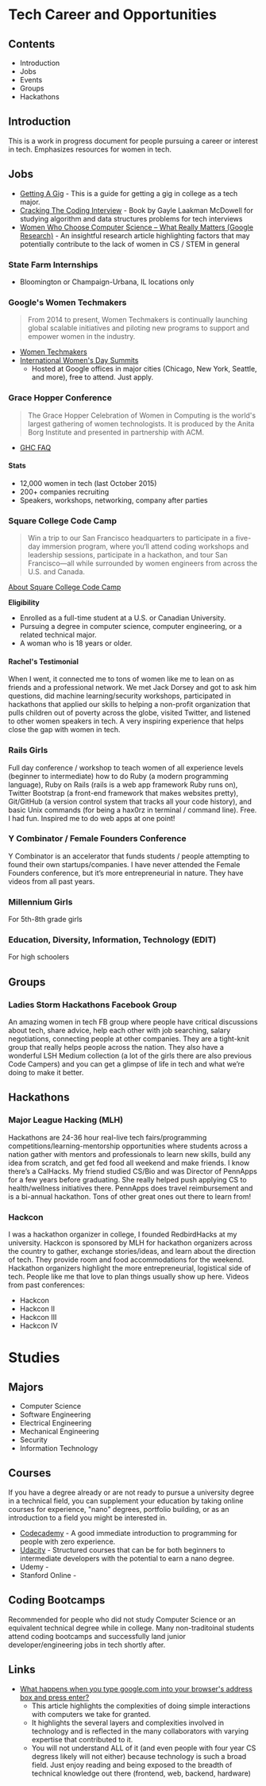 # Tech Career and Opportunities

## Contents

* Introduction
* Jobs
* Events
* Groups
* Hackathons

## Introduction

This is a work in progress document for people pursuing a career or interest in tech. Emphasizes resources for women in tech.

## Jobs

* [Getting A Gig](https://github.com/cassidoo/getting-a-gig) - This is a guide for getting a gig in college as a tech major.
* [Cracking The Coding Interview](http://www.amazon.com/Cracking-Coding-Interview-6th-Edition/dp/0984782850) - Book by Gayle Laakman McDowell for studying algorithm and data structures problems for tech interviews
* [Women Who Choose Computer Science – What Really Matters (Google Research)](https://static.googleusercontent.com/media/edu.google.com/en//pdfs/women-who-choose-what-really.pdf) - An insightful research article highlighting factors that may potentially contribute to the lack of women in CS / STEM in general

### State Farm Internships
* Bloomington or Champaign-Urbana, IL locations only

### Google's Women Techmakers

> From 2014 to present, Women Techmakers is continually launching global scalable initiatives and piloting new programs to support and empower women in the industry.

* [Women Techmakers](https://www.womentechmakers.com/)
* [International Women's Day Summits](https://www.womentechmakers.com/iwd16)
	* Hosted at Google offices in major cities (Chicago, New York, Seattle, and more), free to attend. Just apply.

### Grace Hopper Conference

> The Grace Hopper Celebration of Women in Computing is the world's largest gathering of women technologists. It is produced by the Anita Borg Institute and presented in partnership with ACM.

* [GHC FAQ](http://ghc.anitaborg.org/2016-frequently-asked-questions/)

#### Stats

* 12,000 women in tech (last October 2015)
* 200+ companies recruiting
* Speakers, workshops, networking, company after parties

### Square College Code Camp

> Win a trip to our San Francisco headquarters to participate in a five-day immersion program, where you‘ll attend coding workshops and leadership sessions, participate in a hackathon, and tour San Francisco—all while surrounded by women engineers from across the U.S. and Canada.

[About Square College Code Camp](https://squareup.com/code-camp/college)

**Eligibility**

* Enrolled as a full-time student at a U.S. or Canadian University.
* Pursuing a degree in computer science, computer engineering, or a related technical major.
* A woman who is 18 years or older.

#### Rachel's Testimonial
When I went, it connected me to tons of women like me to lean on as friends and a professional network. We met Jack Dorsey and got to ask him questions, did machine learning/security workshops, participated in hackathons that applied our skills to helping a non-profit organization that pulls children out of poverty across the globe, visited Twitter, and listened to other women speakers in tech. A very inspiring experience that helps close the gap with women in tech.

### Rails Girls
Full day conference / workshop to teach women of all experience levels (beginner to intermediate) how to do Ruby (a modern programming language), Ruby on Rails (rails is a web app framework Ruby runs on), Twitter Bootstrap (a front-end framework that makes websites pretty), Git/GitHub (a version control system that tracks all your code history), and basic Unix commands (for being a hax0rz in terminal / command line). Free. I had fun. Inspired me to do web apps at one point!


### Y Combinator / Female Founders Conference 
Y Combinator is an accelerator that funds students / people attempting to found their own startups/companies. I have never attended the Female Founders conference, but it’s more entrepreneurial in nature. They have videos from all past years.

### Millennium Girls
For 5th-8th grade girls

### Education, Diversity, Information, Technology (EDIT)
For high schoolers

## Groups

### Ladies Storm Hackathons Facebook Group
An amazing women in tech FB group where people have critical discussions about tech, share advice, help each other with job searching, salary negotiations, connecting people at other companies. They are a tight-knit group that really helps people across the nation. They also have a wonderful LSH Medium collection (a lot of the girls there are also previous Code Campers) and you can get a glimpse of life in tech and what we’re doing to make it better.

## Hackathons

### Major League Hacking (MLH)
Hackathons are 24-36 hour real-live tech fairs/programming competitions/learning-mentorship opportunities where students across a nation gather with mentors and professionals to learn new skills, build any idea from scratch, and get fed food all weekend and make friends. I know there’s a CalHacks. My friend studied CS/Bio and was Director of PennApps for a few years before graduating. She really helped push applying CS to health/wellness initiatives there. PennApps does travel reimbursement and is a bi-annual hackathon. Tons of other great ones out there to learn from!

### Hackcon
I was a hackathon organizer in college, I founded RedbirdHacks at my university. Hackcon is sponsored by MLH for hackathon organizers across the country to gather, exchange stories/ideas, and learn about the direction of tech. They provide room and food accommodations for the weekend. Hackathon organizers highlight the more entrepreneurial, logistical side of tech. People like me that love to plan things usually show up here.
Videos from past conferences:

* Hackcon
* Hackcon II
* Hackcon III
* Hackcon IV

# Studies

## Majors

* Computer Science
* Software Engineering
* Electrical Engineering
* Mechanical Engineering
* Security
* Information Technology

## Courses

If you have a degree already or are not ready to pursue a university degree in a technical field, you can supplement your education by taking online courses for experience, "nano" degrees, portfolio building, or as an introduction to a field you might be interested in.

* [Codecademy](https://www.codecademy.com/catalog/subject/all) - A good immediate introduction to programming for people with zero experience.
* [Udacity](https://www.udacity.com/nanodegree) - Structured courses that can be for both beginners to intermediate developers with the potential to earn a nano degree.
* Udemy - 
* Stanford Online - 

## Coding Bootcamps

Recommended for people who did not study Computer Science or an equivalent technical degree while in college. Many non-traditoinal students attend coding bootcamps and successfully land junior developer/engineering jobs in tech shortly after.

## Links
* [What happens when you type google.com into your browser's address box and press enter?](https://github.com/alex/what-happens-when)
  * This article highlights the complexities of doing simple interactions with computers we take for granted.
  * It highlights the several layers and complexities involved in technology and is reflected in the many collaborators with varying expertise that contributed to it.
  * You will not understand ALL of it (and even people with four year CS degress likely will not either) because technology is such a broad field. Just enjoy reading and being exposed to the breadth of technical knowledge out there (frontend, web, backend, hardware)
